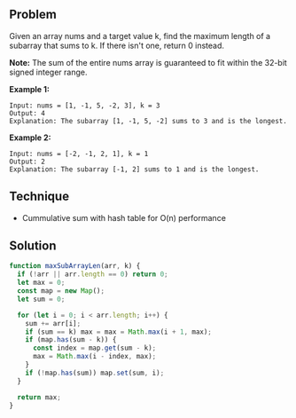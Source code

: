 ## Problem

Given an array nums and a target value k, find the maximum length of a subarray that sums to k. If there isn't one, return 0 instead.

**Note:**
The sum of the entire nums array is guaranteed to fit within the 32-bit signed integer range.

**Example 1:**

```
Input: nums = [1, -1, 5, -2, 3], k = 3
Output: 4 
Explanation: The subarray [1, -1, 5, -2] sums to 3 and is the longest.
```

**Example 2:**

```
Input: nums = [-2, -1, 2, 1], k = 1
Output: 2 
Explanation: The subarray [-1, 2] sums to 1 and is the longest.
```
## Technique

- Cummulative sum with hash table for O(n) performance

## Solution 

```javascript
function maxSubArrayLen(arr, k) {
  if (!arr || arr.length == 0) return 0;
  let max = 0;
  const map = new Map();
  let sum = 0;

  for (let i = 0; i < arr.length; i++) {
    sum += arr[i];
    if (sum == k) max = max = Math.max(i + 1, max);
    if (map.has(sum - k)) {
      const index = map.get(sum - k);
      max = Math.max(i - index, max);
    }
    if (!map.has(sum)) map.set(sum, i);
  }

  return max;
}
```
